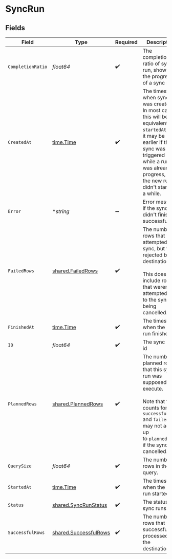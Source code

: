 # SyncRun


## Fields

| Field                                                                                                                                                                                                                         | Type                                                                                                                                                                                                                          | Required                                                                                                                                                                                                                      | Description                                                                                                                                                                                                                   |
| ----------------------------------------------------------------------------------------------------------------------------------------------------------------------------------------------------------------------------- | ----------------------------------------------------------------------------------------------------------------------------------------------------------------------------------------------------------------------------- | ----------------------------------------------------------------------------------------------------------------------------------------------------------------------------------------------------------------------------- | ----------------------------------------------------------------------------------------------------------------------------------------------------------------------------------------------------------------------------- |
| `CompletionRatio`                                                                                                                                                                                                             | *float64*                                                                                                                                                                                                                     | :heavy_check_mark:                                                                                                                                                                                                            | The completion ratio of sync run, showing the progress of a sync run                                                                                                                                                          |
| `CreatedAt`                                                                                                                                                                                                                   | [time.Time](https://pkg.go.dev/time#Time)                                                                                                                                                                                     | :heavy_check_mark:                                                                                                                                                                                                            | The timestamp when sync run was created. In most cases this will be<br/>equivalent to `startedAt`, but it may be earlier if the sync was triggered<br/>while a run was already in progress, and the new run didn't start for<br/>a while. |
| `Error`                                                                                                                                                                                                                       | **string*                                                                                                                                                                                                                     | :heavy_minus_sign:                                                                                                                                                                                                            | Error message if the sync run didn't finish successfully                                                                                                                                                                      |
| `FailedRows`                                                                                                                                                                                                                  | [shared.FailedRows](../../../pkg/models/shared/failedrows.md)                                                                                                                                                                 | :heavy_check_mark:                                                                                                                                                                                                            | The number of rows that we attempted to sync, but were rejected by the<br/>destination.<br/><br/>This does not include rows that weren't attempted due to the sync being<br/>cancelled.                                       |
| `FinishedAt`                                                                                                                                                                                                                  | [time.Time](https://pkg.go.dev/time#Time)                                                                                                                                                                                     | :heavy_check_mark:                                                                                                                                                                                                            | The timestamp when the sync run finished                                                                                                                                                                                      |
| `ID`                                                                                                                                                                                                                          | *float64*                                                                                                                                                                                                                     | :heavy_check_mark:                                                                                                                                                                                                            | The sync run's id                                                                                                                                                                                                             |
| `PlannedRows`                                                                                                                                                                                                                 | [shared.PlannedRows](../../../pkg/models/shared/plannedrows.md)                                                                                                                                                               | :heavy_check_mark:                                                                                                                                                                                                            | The number of planned rows that this sync run was supposed to execute.<br/><br/>Note that the counts for `successfulRows` and `failedRows` may not add up<br/>to `plannedRows` if the sync was cancelled.                     |
| `QuerySize`                                                                                                                                                                                                                   | *float64*                                                                                                                                                                                                                     | :heavy_check_mark:                                                                                                                                                                                                            | The number of rows in the query.                                                                                                                                                                                              |
| `StartedAt`                                                                                                                                                                                                                   | [time.Time](https://pkg.go.dev/time#Time)                                                                                                                                                                                     | :heavy_check_mark:                                                                                                                                                                                                            | The timestamp when the sync run started                                                                                                                                                                                       |
| `Status`                                                                                                                                                                                                                      | [shared.SyncRunStatus](../../../pkg/models/shared/syncrunstatus.md)                                                                                                                                                           | :heavy_check_mark:                                                                                                                                                                                                            | The status of sync runs                                                                                                                                                                                                       |
| `SuccessfulRows`                                                                                                                                                                                                              | [shared.SuccessfulRows](../../../pkg/models/shared/successfulrows.md)                                                                                                                                                         | :heavy_check_mark:                                                                                                                                                                                                            | The number of rows that were successfully processed by the destination.                                                                                                                                                       |
